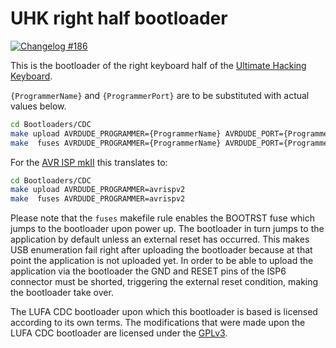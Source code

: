 UHK right half bootloader
=========================

[![Changelog #186](https://img.shields.io/badge/changelog-%23186-lightgrey.svg)](https://changelog.com/186)

This is the bootloader of the right keyboard half of the [Ultimate Hacking Keyboard](https://UltimateHackingKeyboard.com).

`{ProgrammerName}` and `{ProgrammerPort}` are to be substituted with actual values below.

```bash
cd Bootloaders/CDC
make upload AVRDUDE_PROGRAMMER={ProgrammerName} AVRDUDE_PORT={ProgrammerPort}  # Build and upload the firmware.
make  fuses AVRDUDE_PROGRAMMER={ProgrammerName} AVRDUDE_PORT={ProgrammerPort}  # Set the fuses.
```

For the [AVR ISP mkII](http://www.bravekit.com/USB_AVR_ISP_AVRISP_mkII_programmer_PDI_TPI_ATxMega_Xmega) this translates to:

```bash
cd Bootloaders/CDC
make upload AVRDUDE_PROGRAMMER=avrispv2
make  fuses AVRDUDE_PROGRAMMER=avrispv2
```

Please note that the `fuses` makefile rule enables the BOOTRST fuse which jumps to the bootloader upon power up. The bootloader in turn jumps to the application by default unless an external reset has occurred. This makes USB enumeration fail right after uploading the bootloader because at that point the application is not uploaded yet. In order to be able to upload the application via the bootloader the GND and RESET pins of the ISP6 connector must be shorted, triggering the external reset condition, making the bootloader take over.

The LUFA CDC bootloader upon which this bootloader is based is licensed according to its own terms.  The modifications that were made upon the LUFA CDC bootloader are licensed under the [GPLv3](https://www.gnu.org/copyleft/gpl.html).
